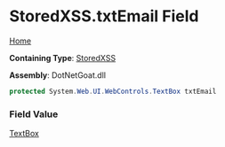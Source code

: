 # StoredXSS\.txtEmail Field

[Home](../../../../../README.md)

**Containing Type**: [StoredXSS](../README.md)

**Assembly**: DotNetGoat\.dll

```csharp
protected System.Web.UI.WebControls.TextBox txtEmail
```

### Field Value

[TextBox](https://docs.microsoft.com/en-us/dotnet/api/system.web.ui.webcontrols.textbox)

